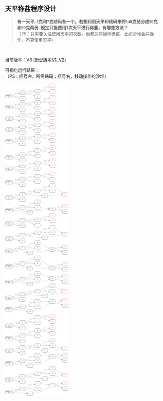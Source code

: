## 天平称盐程序设计

> <font face="楷体">
> <b>
> 有一天平, 2克和7克砝码各一个。若想利用天平和砝码来将140克盐分成50克和90克两份, 规定只能使用3次天平进行称量，有哪些方法？
> </b><br>
>（PS：只需要关注使用天平的次数，而非总体操作步数，比如沙堆合并操作，不算使用天平）
></font>


<br>

当前版本：V3 [(历史版本V1, V2)](./README_history.md)

可视化运行结果：  
（PS：括号左，所需砝码；括号右，移动操作的沙堆）

<img src="V3/result.gv.png" />

